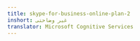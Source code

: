 ```yaml
---
title: skype-for-business-online-plan-2
inshort: غیر وضاحتی
translator: Microsoft Cognitive Services
---
```




